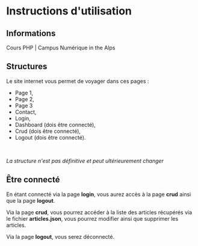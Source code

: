 # Instructions d'utilisation 

## Informations
Cours PHP | Campus Numérique in the Alps

## Structures

Le site internet vous permet de voyager dans ces pages : 
- Page 1,
- Page 2,
- Page 3
- Contact,
- Login,
- Dashboard (dois être connecté),
- Crud (dois être connecté),
- Logout (dois être connecté).

<br>

*La structure n'est pas définitive et peut ultérieurement changer*

## Être connecté

En étant connecté via la page **login**, vous aurez accès à la page **crud** ainsi que la page **logout**.

Via la page **crud**, vous pourrez accéder à la liste des articles récupérés via le fichier **articles.json**, vous pourrez modifier ainsi que supprimer les articles.

Via la page **logout**, vous serez déconnecté.
